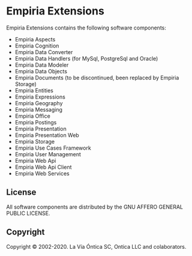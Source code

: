 ﻿# Empiria Extensions

Empiria Extensions contains the following software components:

  -  Empiria Aspects
  -  Empiria Cognition
  -  Empiria Data Converter
  -  Empiria Data Handlers (for MySql, PostgreSql and Oracle)
  -  Empiria Data Modeler
  -  Empiria Data Objects
  -  Empiria Documents (to be discontinued, been replaced by Empiria Storage)
  -  Empiria Entities
  -  Empiria Expressions
  -  Empiria Geography
  -  Empiria Messaging
  -  Empiria Office
  -  Empiria Postings
  -  Empiria Presentation
  -  Empiria Presentation Web
  -  Empiria Storage
  -  Empiria Use Cases Framework
  -  Empiria User Management
  -  Empiria Web Api
  -  Empiria Web Api Client
  -  Empiria Web Services

## License

All software components are distributed by the GNU AFFERO GENERAL PUBLIC LICENSE.

## Copyright

Copyright © 2002-2020. La Vía Óntica SC, Ontica LLC and colaborators.
